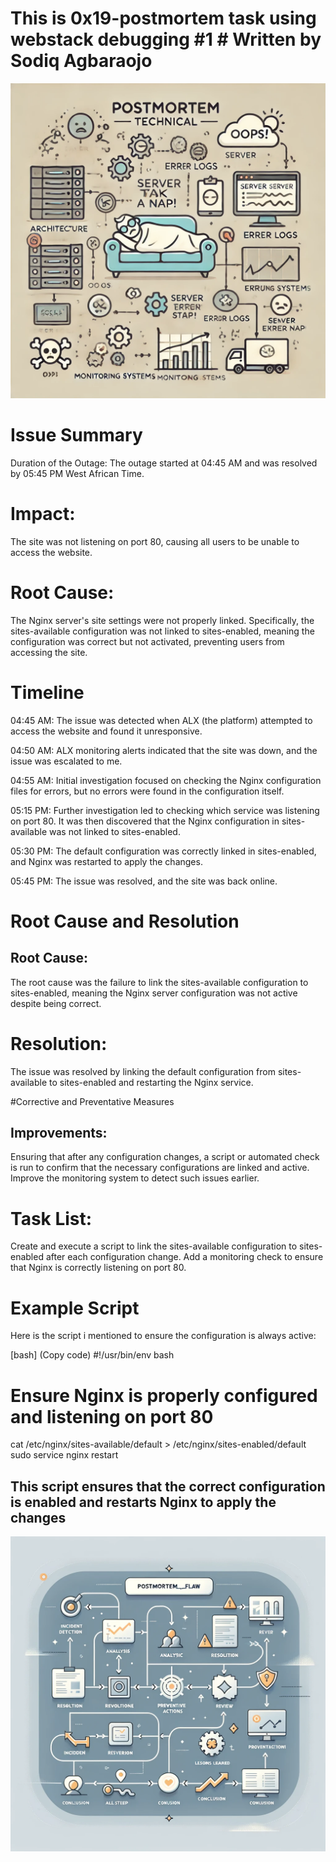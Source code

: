 # This is 0x19-postmortem task using webstack debugging #1 # Written by Sodiq Agbaraojo

![Postmortem Technical](./pst-mrtm1.webp)

# Issue Summary
Duration of the Outage: The outage started at 04:45 AM and was resolved by 05:45 PM West African Time.

# Impact:
The site was not listening on port 80, causing all users to be unable to access the website.

# Root Cause:
The Nginx server's site settings were not properly linked. Specifically, the sites-available configuration was not linked to sites-enabled, meaning the configuration was correct but not activated, preventing users from accessing the site.

# Timeline
04:45 AM: The issue was detected when ALX (the platform) attempted to access the website and found it unresponsive.

04:50 AM: ALX monitoring alerts indicated that the site was down, and the issue was escalated to me.

04:55 AM: Initial investigation focused on checking the Nginx configuration files for errors, but no errors were found in the configuration itself.

05:15 PM: Further investigation led to checking which service was listening on port 80. It was then discovered that the Nginx configuration in sites-available was not linked to sites-enabled.

05:30 PM: The default configuration was correctly linked in sites-enabled, and Nginx was restarted to apply the changes.

05:45 PM: The issue was resolved, and the site was back online.

# Root Cause and Resolution
## Root Cause:
The root cause was the failure to link the sites-available configuration to sites-enabled, meaning the Nginx server configuration was not active despite being correct.

# Resolution:
The issue was resolved by linking the default configuration from sites-available to sites-enabled and restarting the Nginx service.

#Corrective and Preventative Measures
## Improvements:
Ensuring that after any configuration changes, a script or automated check is run to confirm that the necessary configurations are linked and active. Improve the monitoring system to detect such issues earlier.

# Task List:
Create and execute a script to link the sites-available configuration to sites-enabled after each configuration change. Add a monitoring check to ensure that Nginx is correctly listening on port 80.

# Example Script
Here is the script i mentioned to ensure the configuration is always active:

[bash] (Copy code) #!/usr/bin/env bash

# Ensure Nginx is properly configured and listening on port 80
cat /etc/nginx/sites-available/default > /etc/nginx/sites-enabled/default sudo service nginx restart

## This script ensures that the correct configuration is enabled and restarts Nginx to apply the changes
![Postmortem Flow-Chart](./pst-mrtm2.webp)
